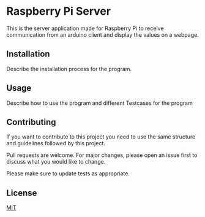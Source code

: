 # Raspberry Pi Server

This is the server application made for Raspberry Pi to receive communication from an arduino client and display the values on a webpage.

[comment]: <> (TODO: Add a complete guide and description for the module)

## Installation
Describe the installation  process for the program.
 
## Usage
[comment]: <> (TODO: Describe the usage of the program and different usecases)
Describe how to use the program and different Testcases for the program

## Contributing
[comment]: <> (TODO: Describe how to contribute to the program)
If you want to contribute to this project you need to use the same structure and guidelines followed by this project.

Pull requests are welcome. For major changes, please open an issue first to discuss what you would like to change.

Please make sure to update tests as appropriate.

## License
[MIT](https://choosealicense.com/licenses/mit/)